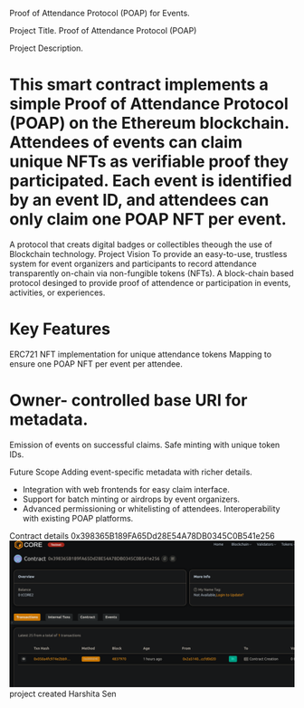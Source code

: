 Proof of Attendance Protocol (POAP) for Events.

 Project Title.
 Proof of Attendance Protocol (POAP)

 Project  Description. 
# This smart contract implements a simple Proof of Attendance Protocol (POAP) on the Ethereum blockchain. Attendees of events can claim unique NFTs as verifiable proof they participated. Each event is identified by an event ID, and attendees can only claim one POAP NFT per event.
 A protocol that creats digital badges or collectibles theough the use of Blockchain technology.        Project Vision 
 To provide an easy-to-use, trustless system for event   organizers and participants to record attendance transparently on-chain via non-fungible tokens (NFTs).
 A block-chain based protocol desinged to provide proof of attendence or participation in events, activities, or experiences. 

# Key Features

 ERC721 NFT implementation for unique attendance tokens
Mapping to ensure one POAP NFT per event per attendee.
# Owner- controlled base URI for metadata.
 Emission of events on successful claims.
 Safe minting with unique token IDs.

Future Scope
  Adding  event-specific metadata with richer details.
 - Integration with web frontends for easy claim interface.
 - Support for batch minting or airdrops by event organizers.
 - Advanced permissioning or   whitelisting of attendees.
 Interoperability with existing POAP platforms.

 Contract details
0x398365B189FA65Dd28E54A78DB0345C0B541e256![alt text](image.png) project created  Harshita Sen 
